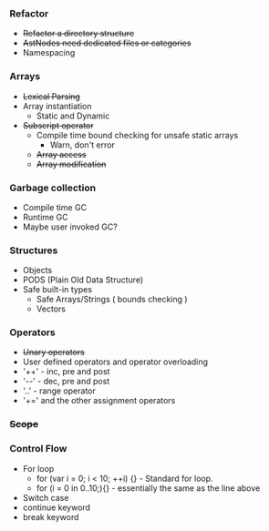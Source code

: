 ### Refactor
  - ~~Refactor a directory structure~~
  - ~~AstNodes need dedicated files or categories~~
  - Namespacing

### Arrays
  - ~~Lexical Parsing~~
  - Array instantiation 
    + Static and Dynamic
  - ~~Subscript operator~~
    + Compile time bound checking for unsafe static arrays
        - Warn, don't error
    + ~~Array access~~
    + ~~Array modification~~

### Garbage collection
  - Compile time GC
  - Runtime GC
  - Maybe user invoked GC?

### Structures
  - Objects
  - PODS (Plain Old Data Structure)
  - Safe built-in types
    + Safe Arrays/Strings ( bounds checking )
    + Vectors

### Operators
  - ~~Unary operators~~
  - User defined operators and operator overloading
  - '++' - inc, pre and post
  - '--' - dec, pre and post
  - '..' - range operator
  - '+=' and the other assignment operators

### ~~Scope~~

### Control Flow
  - For loop
    + for (var i = 0; i < 10; ++i) {}   - Standard for loop.
    + for (i = 0 in 0..10;){}  - essentially the same as the line above
  - Switch case
  - continue keyword
  - break keyword
  
